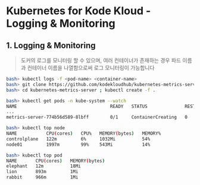 # Kubernetes for Kode Kloud - Logging & Monitoring

## 1. Logging & Monitoring
> 도커의 로그를 모니터링 할 수 있으며, 여러 컨테이너가 존재하는 경우 파드 이름과 컨테이너 이름을 나열함으로써 로그 모니터링이 가능합니다

```bash
bash> kubectl logs -f <pod-name> <container-name>
bash> git clone https://github.com/kodekloudhub/kubernetes-metrics-server.git
bash> cd kubernetes-metrics-server ; kubectl create -f .

bash> kubectl get pods -n kube-system --watch
NAME                                   READY   STATUS              RESTARTS   AGE
...
metrics-server-774b56d589-8lbff        0/1     ContainerCreating   0          15s

bash> kubectl top node
NAME           CPU(cores)   CPU%   MEMORY(bytes)   MEMORY%
controlplane   122m         6%     1032Mi          54%
node01         1997m        99%    543Mi           14%

bash> kubectl top pod
NAME       CPU(cores)   MEMORY(bytes)
elephant   12m          18Mi
lion       893m         1Mi
rabbit     966m         1Mi
```
